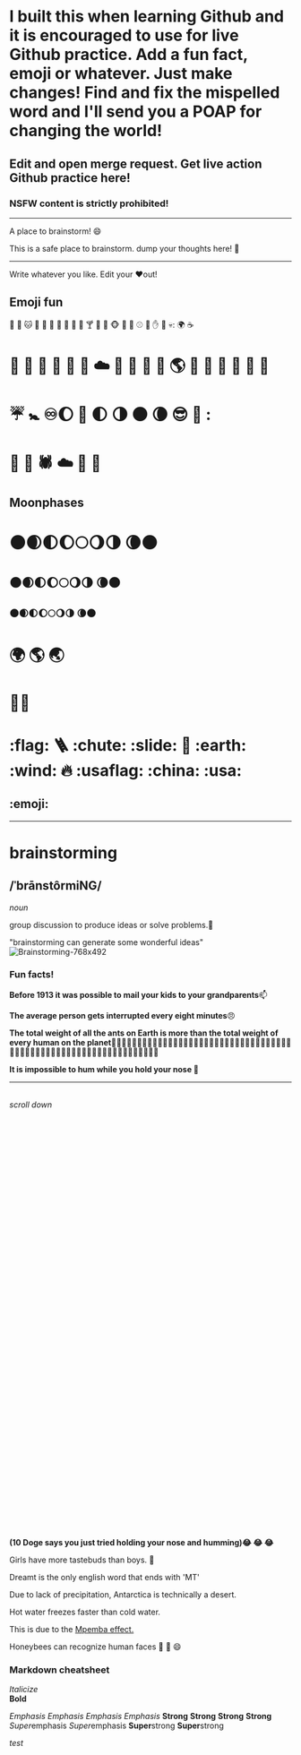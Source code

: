 # I built this when learning Github and it is encouraged to use for live Github practice. Add a fun fact, emoji or whatever. Just make changes! Find and fix the mispelled word and I'll send you a POAP for changing the world!

## Edit and open merge request. Get live action Github practice here! 

### NSFW content is strictly prohibited!


-----------------------

A place to brainstorm! :smile:

This is a safe place to brainstorm. dump your thoughts here! :thought_balloon:


_______________________



Write whatever you like. Edit your :heart:out!

## Emoji fun

:hammer:
:dog:
:cat:
:giraffe:
🥖
🧟
:horse:
:bread:
:turkey:
:tophat:
🍸
:peacock:
🐒
🐵
💑
🎱
:baseball:
:foot:
:hand:
:shoe:
:skull::
:earth_africa:
:coffee:
# 🍨 🍕 🌭 :hamburger: :taco: :candy: :cloud: :rainbow: :dog: :bat: 🍄 🌎 🗽 :boy: :girl: :man: 🦎 :zombie: 

# :umbrella: 🚼 :infinity::moon: 🌙 🌓 🌗 🌑 🌘 😎 :zebra: :

# :ring: :carrot: :spider: :cloud: :truck: :candy:

## Moonphases


# 🌑:waxing_crescent_moon::first_quarter_moon::waxing_gibbous_moon::full_moon::waning_gibbous_moon::last_quarter_moon: :waning_crescent_moon::new_moon:

## 🌑:waxing_crescent_moon::first_quarter_moon::waxing_gibbous_moon::full_moon::waning_gibbous_moon::last_quarter_moon: :waning_crescent_moon::new_moon:

### 🌑:waxing_crescent_moon::first_quarter_moon::waxing_gibbous_moon::full_moon::waning_gibbous_moon::last_quarter_moon: :waning_crescent_moon::new_moon:

# 🌍 🌎 🌏 

# 🏴‍☠️

# :flag: :ladder: :chute: :slide: :ocean: :earth: :wind: :fire: :usaflag: :china: :usa:
## :emoji:




_________________________









#  brainstorming
## /ˈbrānstôrmiNG/

_noun_

group discussion to produce ideas or solve problems.:thinking:


"brainstorming can generate some wonderful ideas"![Brainstorming-768x492](https://user-images.githubusercontent.com/94722790/150235632-e776a40a-3b19-4e3c-9ded-42b4f39ec533.jpeg)


### Fun facts!

__Before 1913 it was possible to mail your kids to your grandparents__:mailbox:

__The average person gets interrupted every eight minutes__:angry:

__The total weight of all the ants on Earth is more than the total weight of every human on the planet__:ant::ant::ant::ant::ant::ant::ant::ant::ant::ant::ant::ant::ant::ant::ant::ant::ant::ant::ant::ant::ant::ant::ant::ant::ant::ant::ant::ant::ant::ant::ant::ant::ant::ant::ant::ant::ant::ant::ant::ant::ant::ant::ant::ant::ant::ant::ant::ant::ant::ant::ant::ant::ant::ant::ant::ant::ant::ant::ant::ant::ant::ant::ant::ant:

__It is impossible to hum while you hold your nose :nose:__

--------------------------------
\
_scroll down_ \
\
\
\
\
\
\
\
\
\
\
\
\
\
\
\
\
\
\
\
\
\
\
\
\
\
\
\
\
\
\
\
\
\
\
\
\
\
\
\
\
\
\
\
\
\
__(10 Doge says you just tried holding your nose and humming):joy: :joy: :joy:__



Girls have more tastebuds than boys. :thinking:

Dreamt is the only english word that ends with 'MT'

Due to lack of precipitation, Antarctica is technically a desert.

Hot water freezes faster than cold water.

  This is due to the [Mpemba effect.](https://phys.org/news/2010-03-mpemba-effect-hot-faster-cold.html)
  
Honeybees can recognize human faces :honeybee: :bee: :smile:
  
 


### Markdown cheatsheet

*Italicize*<br>
**Bold**

*Emphasis* <em>Emphasis</em>
_Emphasis_ <em>Emphasis</em>
**Strong** <strong>Strong</strong>
__Strong__ <strong>Strong</strong>
*Super*emphasis <em>Super</em>emphasis
**Super**strong <strong>Super</strong>strong


$test$
